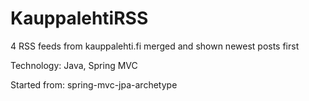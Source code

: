 KauppalehtiRSS
==============

4 RSS feeds from kauppalehti.fi merged and shown newest posts first

Technology: Java, Spring MVC

Started from: spring-mvc-jpa-archetype
